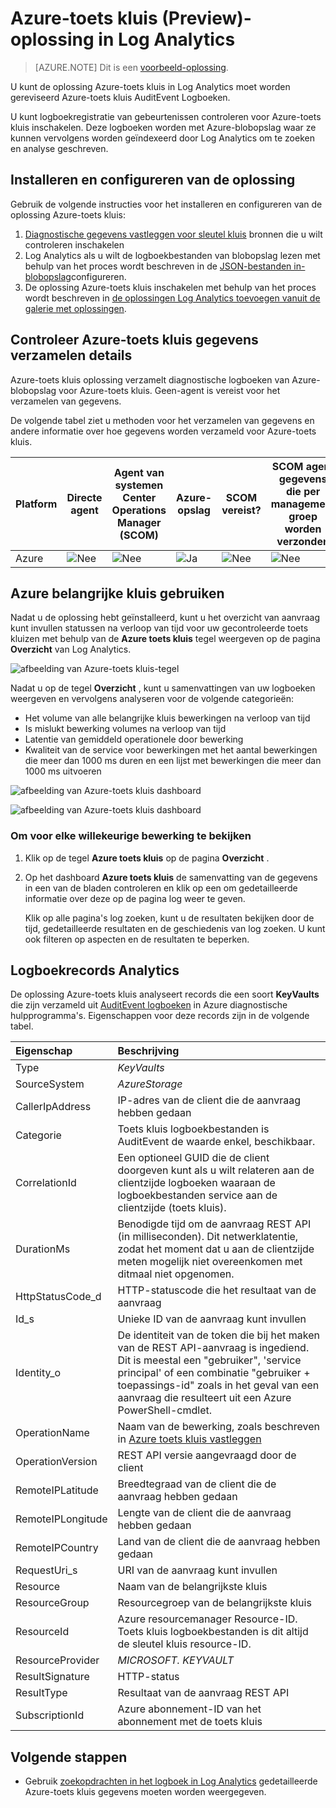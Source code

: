 <properties
    pageTitle="Azure-toets kluis oplossing in Log Analytics | Microsoft Azure"
    description="U kunt de oplossing Azure-toets kluis in Log Analytics moet worden gereviseerd Azure-toets kluis Logboeken."
    services="log-analytics"
    documentationCenter=""
    authors="richrundmsft"
    manager="jochan"
    editor=""/>

<tags
    ms.service="log-analytics"
    ms.workload="na"
    ms.tgt_pltfrm="na"
    ms.devlang="na"
    ms.topic="article"
    ms.date="07/12/2016"
    ms.author="richrund"/>

# <a name="azure-key-vault-preview-solution-in-log-analytics"></a>Azure-toets kluis (Preview)-oplossing in Log Analytics

>[AZURE.NOTE] Dit is een [voorbeeld-oplossing](log-analytics-add-solutions.md#log-analytics-preview-solutions-and-features).

U kunt de oplossing Azure-toets kluis in Log Analytics moet worden gereviseerd Azure-toets kluis AuditEvent Logboeken.

U kunt logboekregistratie van gebeurtenissen controleren voor Azure-toets kluis inschakelen. Deze logboeken worden met Azure-blobopslag waar ze kunnen vervolgens worden geïndexeerd door Log Analytics om te zoeken en analyse geschreven.

## <a name="install-and-configure-the-solution"></a>Installeren en configureren van de oplossing

Gebruik de volgende instructies voor het installeren en configureren van de oplossing Azure-toets kluis:

1.  [Diagnostische gegevens vastleggen voor sleutel kluis](../key-vault/key-vault-logging.md) bronnen die u wilt controleren inschakelen
2.  Log Analytics als u wilt de logboekbestanden van blobopslag lezen met behulp van het proces wordt beschreven in de [JSON-bestanden in-blobopslag](../log-analytics/log-analytics-azure-storage-json.md)configureren.
3.  De oplossing Azure-toets kluis inschakelen met behulp van het proces wordt beschreven in [de oplossingen Log Analytics toevoegen vanuit de galerie met oplossingen](log-analytics-add-solutions.md).  

## <a name="review-azure-key-vault-data-collection-details"></a>Controleer Azure-toets kluis gegevens verzamelen details

Azure-toets kluis oplossing verzamelt diagnostische logboeken van Azure-blobopslag voor Azure-toets kluis.
Geen-agent is vereist voor het verzamelen van gegevens.

De volgende tabel ziet u methoden voor het verzamelen van gegevens en andere informatie over hoe gegevens worden verzameld voor Azure-toets kluis.

| Platform | Directe agent | Agent van systemen Center Operations Manager (SCOM) | Azure-opslag | SCOM vereist? | SCOM agent gegevens die per management groep worden verzonden | Frequentie van de siteverzameling |
|---|---|---|---|---|---|---|
|Azure|![Nee](./media/log-analytics-azure-keyvault/oms-bullet-red.png)|![Nee](./media/log-analytics-azure-keyvault/oms-bullet-red.png)|![Ja](./media/log-analytics-azure-keyvault/oms-bullet-green.png)|            ![Nee](./media/log-analytics-azure-keyvault/oms-bullet-red.png)|![Nee](./media/log-analytics-azure-keyvault/oms-bullet-red.png)| 10 minuten|

## <a name="use-azure-key-vault"></a>Azure belangrijke kluis gebruiken

Nadat u de oplossing hebt geïnstalleerd, kunt u het overzicht van aanvraag kunt invullen statussen na verloop van tijd voor uw gecontroleerde toets kluizen met behulp van de **Azure toets kluis** tegel weergeven op de pagina **Overzicht** van Log Analytics.

![afbeelding van Azure-toets kluis-tegel](./media/log-analytics-azure-keyvault/log-analytics-keyvault-tile.png)

Nadat u op de tegel **Overzicht** , kunt u samenvattingen van uw logboeken weergeven en vervolgens analyseren voor de volgende categorieën:

- Het volume van alle belangrijke kluis bewerkingen na verloop van tijd
- Is mislukt bewerking volumes na verloop van tijd
- Latentie van gemiddeld operationele door bewerking
- Kwaliteit van de service voor bewerkingen met het aantal bewerkingen die meer dan 1000 ms duren en een lijst met bewerkingen die meer dan 1000 ms uitvoeren

![afbeelding van Azure-toets kluis dashboard](./media/log-analytics-azure-keyvault/log-analytics-keyvault01.png)

![afbeelding van Azure-toets kluis dashboard](./media/log-analytics-azure-keyvault/log-analytics-keyvault02.png)

### <a name="to-view-details-for-any-operation"></a>Om voor elke willekeurige bewerking te bekijken

1. Klik op de tegel **Azure toets kluis** op de pagina **Overzicht** .
2. Op het dashboard **Azure toets kluis** de samenvatting van de gegevens in een van de bladen controleren en klik op een om gedetailleerde informatie over deze op de pagina log weer te geven.

    Klik op alle pagina's log zoeken, kunt u de resultaten bekijken door de tijd, gedetailleerde resultaten en de geschiedenis van log zoeken. U kunt ook filteren op aspecten en de resultaten te beperken.

## <a name="log-analytics-records"></a>Logboekrecords Analytics

De oplossing Azure-toets kluis analyseert records die een soort **KeyVaults** die zijn verzameld uit [AuditEvent logboeken](../key-vault/key-vault-logging.md) in Azure diagnostische hulpprogramma's.  Eigenschappen voor deze records zijn in de volgende tabel.  

| Eigenschap | Beschrijving |
|:--|:--|
| Type | *KeyVaults* |
| SourceSystem | *AzureStorage* |
| CallerIpAddress | IP-adres van de client die de aanvraag hebben gedaan |
| Categorie      | Toets kluis logboekbestanden is AuditEvent de waarde enkel, beschikbaar.|
| CorrelationId | Een optioneel GUID die de client doorgeven kunt als u wilt relateren aan de clientzijde logboeken waaraan de logboekbestanden service aan de clientzijde (toets kluis). |
| DurationMs | Benodigde tijd om de aanvraag REST API (in milliseconden). Dit netwerklatentie, zodat het moment dat u aan de clientzijde meten mogelijk niet overeenkomen met ditmaal niet opgenomen. |
| HttpStatusCode_d | HTTP-statuscode die het resultaat van de aanvraag |
| Id_s       | Unieke ID van de aanvraag kunt invullen |
| Identity_o | De identiteit van de token die bij het maken van de REST API-aanvraag is ingediend. Dit is meestal een "gebruiker", 'service principal' of een combinatie "gebruiker + toepassings-id" zoals in het geval van een aanvraag die resulteert uit een Azure PowerShell-cmdlet. |
| OperationName      | Naam van de bewerking, zoals beschreven in [Azure toets kluis vastleggen](../key-vault/key-vault-logging.md)|
| OperationVersion      | REST API versie aangevraagd door de client|
| RemoteIPLatitude | Breedtegraad van de client die de aanvraag hebben gedaan |
| RemoteIPLongitude | Lengte van de client die de aanvraag hebben gedaan |
| RemoteIPCountry | Land van de client die de aanvraag hebben gedaan  |
| RequestUri_s | URI van de aanvraag kunt invullen |
| Resource   | Naam van de belangrijkste kluis |
| ResourceGroup | Resourcegroep van de belangrijkste kluis |
| ResourceId | Azure resourcemanager Resource-ID. Toets kluis logboekbestanden is dit altijd de sleutel kluis resource-ID. |
| ResourceProvider | *MICROSOFT. KEYVAULT* |
| ResultSignature  | HTTP-status|
| ResultType      | Resultaat van de aanvraag REST API|
| SubscriptionId | Azure abonnement-ID van het abonnement met de toets kluis |


## <a name="next-steps"></a>Volgende stappen

- Gebruik [zoekopdrachten in het logboek in Log Analytics](log-analytics-log-searches.md) gedetailleerde Azure-toets kluis gegevens moeten worden weergegeven.
